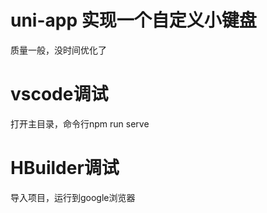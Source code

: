 # uni-app 实现一个自定义小键盘
质量一般，没时间优化了

# vscode调试
打开主目录，命令行npm run serve

# HBuilder调试
导入项目，运行到google浏览器
